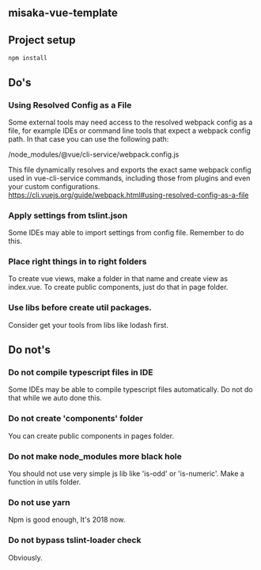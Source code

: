 ## misaka-vue-template

## Project setup
```
npm install
```

## Do's
### Using Resolved Config as a File
Some external tools may need access to the resolved webpack config as a file, for example IDEs or command line tools that expect a webpack config path. In that case you can use the following path:

<projectRoot>/node_modules/@vue/cli-service/webpack.config.js

This file dynamically resolves and exports the exact same webpack config used in vue-cli-service commands, including those from plugins and even your custom configurations.
https://cli.vuejs.org/guide/webpack.html#using-resolved-config-as-a-file

### Apply settings from tslint.json
Some IDEs may able to import settings from config file. Remember to do this.

### Place right things in to right folders
To create vue views, make a folder in that name and create view as index.vue.
To create public components, just do that in page folder.

### Use libs before create util packages.
Consider get your tools from libs like lodash first.

## Do not's
### Do not compile typescript files in IDE
Some IDEs may be able to compile typescript files automatically. Do not do that while we auto done this.

### Do not create 'components' folder
You can create public components in pages folder.

### Do not make node_modules more black hole
You should not use very simple js lib like 'is-odd' or 'is-numeric'. Make a function in utils folder.

### Do not use yarn
Npm is good enough, It's 2018 now.

### Do not bypass tslint-loader check
Obviously.
